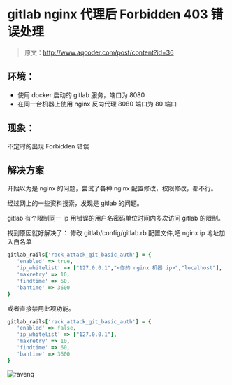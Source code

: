 # gitlab nginx 代理后 Forbidden 403 错误处理

> 原文：<http://www.aqcoder.com/post/content?id=36>

## 环境：

- 使用 docker 启动的 gitlab 服务，端口为 8080
- 在同一台机器上使用 nginx 反向代理 8080 端口为 80 端口

## 现象：

不定时的出现 Forbidden 错误

## 解决方案

开始以为是 nginx 的问题，尝试了各种 nginx 配置修改，权限修改，都不行。

经过网上的一些资料搜索，发现是 gitlab 的问题。

gitlab 有个限制同一 ip 用错误的用户名密码单位时间内多次访问 gitlab 的限制。

找到原因就好解决了： 修改 gitlab/config/gitlab.rb 配置文件,吧 nginx ip 地址加入白名单

```rb
gitlab_rails['rack_attack_git_basic_auth'] = {
   'enabled' => true,
   'ip_whitelist' => ["127.0.0.1","<你的 nginx 机器 ip>","localhost"],
   'maxretry' => 10,
   'findtime' => 60,
   'bantime' => 3600
}
```

或者直接禁用此项功能。

```rb
gitlab_rails['rack_attack_git_basic_auth'] = {
   'enabled' => false,
   'ip_whitelist' => ["127.0.0.1"],
   'maxretry' => 10,
   'findtime' => 60,
   'bantime' => 3600
}
```

![ravenq](https://ravenq-1251588610.cos.ap-guangzhou.myqcloud.com/ravenq-qr-gray.png)